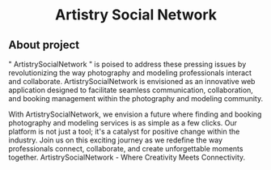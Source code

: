 <div align="left">

<h1 align="center">Artistry Social Network</h1>

<h2 align="left">About project</h2>
<p align="left">
        " ArtistrySocialNetwork " is poised to address these pressing issues by revolutionizing the way photography and modeling professionals interact and collaborate. ArtistrySocialNetwork is envisioned as an innovative web application designed to facilitate seamless communication, collaboration, and booking management within the photography and modeling community.
</p>
<p align="left">
        With ArtistrySocialNetwork, we envision a future where finding and booking photography and modeling services is as simple as a few clicks. Our platform is not just a tool; it's a catalyst for positive change within the industry. Join us on this exciting journey as we redefine the way professionals connect, collaborate, and create unforgettable moments together. ArtistrySocialNetwork - Where Creativity Meets Connectivity.
</p>
</div>

